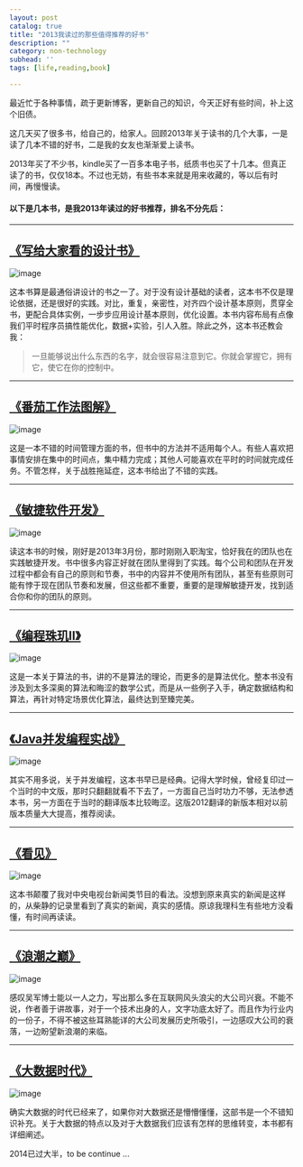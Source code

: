 ```yaml
---
layout: post
catalog: true
title: "2013我读过的那些值得推荐的好书"
description: ""
category: non-technology
subhead: ''
tags: [life,reading,book]

---
```

最近忙于各种事情，疏于更新博客，更新自己的知识，今天正好有些时间，补上这个旧债。

这几天买了很多书，给自己的，给家人。回顾2013年关于读书的几个大事，一是读了几本不错的好书，二是我的女友也渐渐爱上读书。

2013年买了不少书，kindle买了一百多本电子书，纸质书也买了十几本。但真正读了的书，仅仅18本。不过也无妨，有些书本来就是用来收藏的，等以后有时间，再慢慢读。

#### 以下是几本书，是我2013年读过的好书推荐，排名不分先后：
---


## [《写给大家看的设计书》](http://book.douban.com/subject/3323633/)

![image](http://img3.douban.com/lpic/s24928411.jpg)

这本书算是最通俗讲设计的书之一了。对于没有设计基础的读者，这本书不仅是理论依据，还是很好的实践。对比，重复，亲密性，对齐四个设计基本原则，贯穿全书，更配合具体实例，一步步应用设计基本原则，优化设置。本书内容布局有点像我们平时程序员搞性能优化，数据+实验，引人入胜。除此之外，这本书还教会我：

> 一旦能够说出什么东西的名字，就会很容易注意到它。你就会掌握它，拥有它，使它在你的控制中。

---

## [《番茄工作法图解》](http://book.douban.com/subject/5916234/)
![image](http://img3.douban.com/lpic/s4599081.jpg)

这是一本不错的时间管理方面的书，但书中的方法并不适用每个人。有些人喜欢把事情安排在集中的时间点，集中精力完成；其他人可能喜欢在平时的时间就完成任务。不管怎样，关于战胜拖延症，这本书给出了不错的实践。

---

## [《敏捷软件开发》](http://book.douban.com/subject/1140457/)
![image](http://img3.douban.com/lpic/s1671095.jpg)

读这本书的时候，刚好是2013年3月份，那时刚刚入职淘宝，恰好我在的团队也在实践敏捷开发。书中很多内容正好就在团队里得到了实践。每个公司和团队在开发过程中都会有自己的原则和节奏，书中的内容并不使用所有团队，甚至有些原则可能有悖于现在团队节奏和发展，但这些都不重要，重要的是理解敏捷开发，找到适合你和你的团队的原则。

---

## [《编程珠玑II》](http://book.douban.com/subject/3234692/)
![image](http://img5.douban.com/lpic/s3386147.jpg)

这是一本关于算法的书，讲的不是算法的理论，而更多的是算法优化。整本书没有涉及到太多深奥的算法和晦涩的数学公式，而是从一些例子入手，确定数据结构和算法，再针对特定场景优化算法，最终达到至臻完美。

---

## [《Java并发编程实战》](http://book.douban.com/subject/10484692/)
![image](http://img3.douban.com/lpic/s7663093.jpg)

其实不用多说，关于并发编程，这本书早已是经典。记得大学时候，曾经复印过一个当时的中文版，那时只翻翻就看不下去了，一方面自己当时功力不够，无法参透本书，另一方面在于当时的翻译版本比较晦涩。这版2012翻译的新版本相对以前版本质量大大提高，推荐阅读。

---

## [《看见》](http://book.douban.com/subject/20427187/)

![image](http://img5.douban.com/lpic/s24514758.jpg)

这本书颠覆了我对中央电视台新闻类节目的看法。没想到原来真实的新闻是这样的，从柴静的记录里看到了真实的新闻，真实的感情。原谅我理科生有些地方没看懂，有时间再读读。

---

## [《浪潮之巅》](http://book.douban.com/subject/6709783/)
![image](http://img3.douban.com/lpic/s6584764.jpg)

感叹吴军博士能以一人之力，写出那么多在互联网风头浪尖的大公司兴衰。不能不说，作者善于讲故事，对于一个技术出身的人，文字功底太好了。而且作为行业内的一份子，不得不被这些耳熟能详的大公司发展历史所吸引，一边感叹大公司的衰落，一边盼望新浪潮的来临。

---

## [《大数据时代》](http://book.douban.com/subject/20429677/)

![image](http://img3.douban.com/lpic/s24574862.jpg)

确实大数据的时代已经来了，如果你对大数据还是懵懵懂懂，这部书是一个不错知识补充。关于大数据的特点以及对于大数据我们应该有怎样的思维转变，本书都有详细阐述。

2014已过大半，to be continue ...


